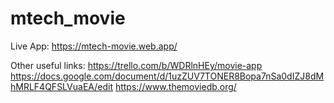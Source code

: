 # mtech_movie
Live App:
https://mtech-movie.web.app/

Other useful links:
https://trello.com/b/WDRlnHEy/movie-app
https://docs.google.com/document/d/1uzZUV7TONER8Bopa7nSa0dIZJ8dMhMRLF4QFSLVuaEA/edit
https://www.themoviedb.org/
